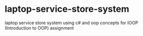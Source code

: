# laptop-service-store-system
laptop service store system using c# and oop concepts for IOOP (Introduction to OOP) assignment
